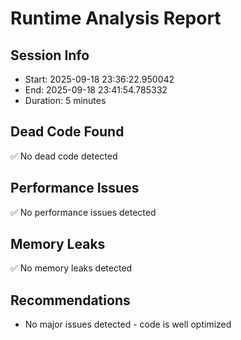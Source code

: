 # Runtime Analysis Report

## Session Info
- Start: 2025-09-18 23:36:22.950042
- End: 2025-09-18 23:41:54.785332
- Duration: 5 minutes

## Dead Code Found
✅ No dead code detected

## Performance Issues
✅ No performance issues detected

## Memory Leaks
✅ No memory leaks detected

## Recommendations
- No major issues detected - code is well optimized
